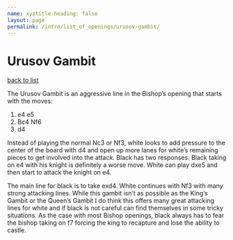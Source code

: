 ```yaml
---
name: xyztitle-heading: false
layout: page
permalink: /intro/list_of_openings/urusov-gambit/
---
```


# Urusov Gambit

[back to list](../../list_of_openings)



The Urusov Gambit is an aggressive line in the Bishop’s opening that starts with the moves:

1. e4 e5
2. Bc4 Nf6
3. d4

Instead of playing the normal Nc3 or Nf3, white looks to add pressure to the center of the board with d4 and open up more lanes for white’s remaining pieces to get involved into the attack. Black has two responses. Black taking on e4 with his knight is definitely a worse move. White can play dxe5 and then start to attack the knight on e4.

The main line for black is to take exd4. White continues with Nf3 with many strong attacking lines. While this gambit isn’t as possible as the King’s Gambit or the Queen’s Gambit I do think this offers many great attacking lines for white and if black is not careful can find themselves in some tricky situations. As the case with most Bishop openings, black always has to fear the bishop taking on f7 forcing the king to recapture and lose the ability to castle.




